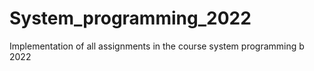 # System_programming_2022
Implementation of all assignments in the course system programming b 2022
